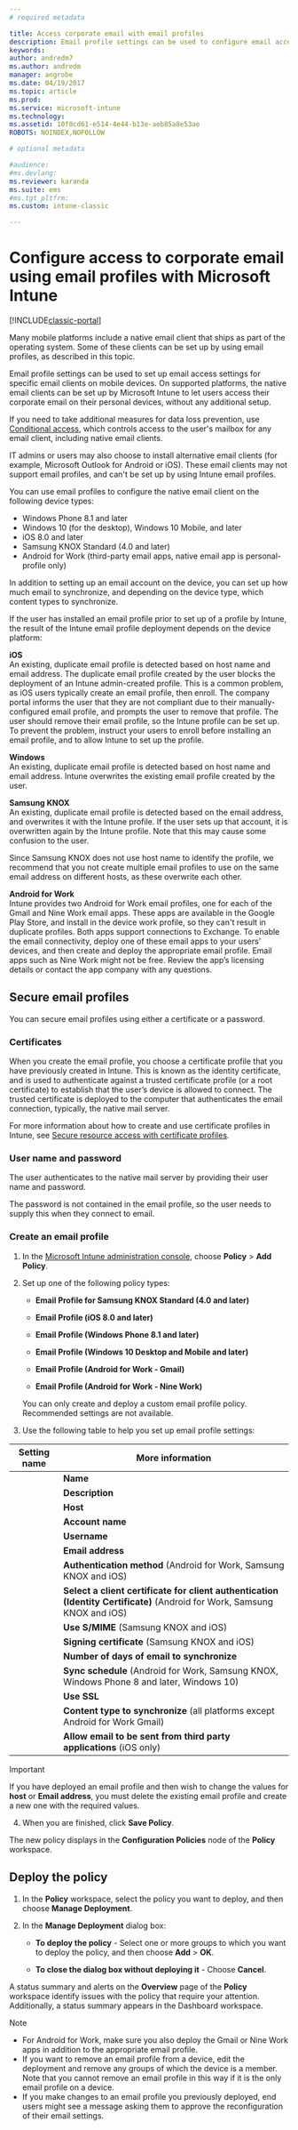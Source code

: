 ```yaml
---
# required metadata

title: Access corporate email with email profiles 
description: Email profile settings can be used to configure email access settings for specific email clients on mobile devices.  
keywords:
author: andredm7
ms.author: andredm
manager: angrobe
ms.date: 04/19/2017
ms.topic: article
ms.prod:
ms.service: microsoft-intune
ms.technology:
ms.assetid: 10f0cd61-e514-4e44-b13e-aeb85a8e53ae
ROBOTS: NOINDEX,NOFOLLOW

# optional metadata

#audience:
#ms.devlang:
ms.reviewer: karanda
ms.suite: ems
#ms.tgt_pltfrm:
ms.custom: intune-classic

---
```


# Configure access to corporate email using email profiles with Microsoft Intune

[!INCLUDE[classic-portal](../includes/classic-portal.md)]

Many mobile platforms include a native email client that ships as part of the operating system. Some of these clients can be set up by using email profiles, as described in this topic.

Email profile settings can be used to set up email access settings for specific email clients on mobile devices. On supported platforms, the native email clients can be set up by Microsoft Intune to let users access their corporate email on their personal devices, without any additional setup.

If you need to take additional measures for data loss prevention, use [Conditional access](restrict-access-to-email-and-o365-services-with-microsoft-intune.md), which controls access to the user's mailbox for any email client, including native email clients.

IT admins or users may also choose to install alternative email clients (for example, Microsoft Outlook for Android or iOS). These email clients may not support email profiles, and can't be set up by using Intune email profiles.  

You can use email profiles to configure the native email client on the following device types:
-	Windows Phone 8.1 and later
-	Windows 10 (for the desktop), Windows 10 Mobile, and later
-	iOS 8.0 and later
-	Samsung KNOX Standard (4.0 and later)
-	Android for Work (third-party email apps, native email app is personal-profile only)

In addition to setting up an email account on the device, you can set up how much email to synchronize, and depending on the device type, which content types to synchronize.

If the user has installed an email profile prior to set up of a profile by Intune, the result of the Intune email profile deployment depends on the device platform:

**iOS**<br>An existing, duplicate email profile is detected based on host name and email address. The duplicate email profile created by the user blocks the deployment of an Intune admin-created profile. This is a common problem, as iOS users typically create an email profile, then enroll. The company portal informs the user that they are not compliant due to their manually-configured email profile, and prompts the user to remove that profile. The user should remove their email profile, so the Intune profile can be set up. To prevent the problem, instruct your users to enroll before installing an email profile, and to allow Intune to set up the profile.

**Windows**<br>An existing, duplicate email profile is detected based on host name and email address. Intune overwrites the existing email profile created by the user.

**Samsung KNOX**<br>An existing, duplicate email profile is detected based on the email address, and overwrites it with the Intune profile. If the user sets up that account, it is overwritten again by the Intune profile. Note that this may cause some confusion to the user.

Since Samsung KNOX does not use host name to identify the profile, we recommend that you not create multiple email profiles to use on the same email address on different hosts, as these overwrite each other.

**Android for Work**<br>Intune provides two Android for Work email profiles, one for each of the Gmail and Nine Work email apps. These apps are available in the Google Play Store, and install in the device work profile, so they can't result in duplicate profiles. Both apps support connections to Exchange. To enable the email connectivity, deploy one of these email apps to your users' devices, and then create and deploy the appropriate email profile. Email apps such as Nine Work might not be free. Review the app’s licensing details or contact the app company with any questions.

## Secure email profiles
You can secure email profiles using either a certificate or a password.

### Certificates
When you create the email profile, you choose a certificate profile that you have previously created in Intune. This is known as the identity certificate, and is used to authenticate against a trusted certificate profile (or a root certificate) to establish that the user’s device is allowed to connect. The trusted certificate is deployed to the computer that authenticates the email connection, typically, the native mail server.

For more information about how to create and use certificate profiles in Intune, see [Secure resource access with  certificate profiles](secure-resource-access-with-certificate-profiles.md).

### User name and password
The user authenticates to the native mail server by providing their user name and password.

The password is not contained in the email profile, so the user needs to supply this when they connect to email.

### Create an email profile

1.  In the [Microsoft Intune administration console](https://manage.microsoft.com), choose **Policy** &gt; **Add Policy**.

2.  Set up one of the following policy types:

    -   **Email Profile for Samsung KNOX Standard (4.0 and later)**

    -   **Email Profile (iOS 8.0 and later)**

    -   **Email Profile (Windows Phone 8.1 and later)**

    -   **Email Profile (Windows 10 Desktop and Mobile and later)**

	-   **Email Profile (Android for Work  - Gmail)**

	-	**Email Profile (Android for Work  - Nine Work)**

    You can only create and deploy a custom email profile policy. Recommended settings are not available.

3.  Use the following table to help you set up email profile settings:

|Setting name | More information|
| ----------- | --------------- |
    |**Name**|Unique name for the email profile.|
    |**Description**|A description that helps you identify this profile.|
    |**Host**|The host name of your company server that hosts your native email service.|
    |**Account name**|The display name for the email account as it will appear to users on their devices.|
    |**Username**|This is the attribute in Active Directory (AD) or Azure AD, that will be used to generate the username for this email profile. Select Primary SMTP Address, such as *user1@contoso.com* or User Principal Name, such as *user1* or *user1@contoso.com*.|
    |**Email address**|How the email address for the user on each device is generated. Select **Primary SMTP Address** to use the primary SMTP address to log into Exchange or use  **User Principal Name** to use the full principal name as the email address.|
    |**Authentication method** (Android for Work, Samsung KNOX and iOS)|Select either **Username and Password** or **Certificates** as the authentication method used by the email profile.|
    |**Select a client certificate for client authentication (Identity Certificate)** (Android for Work, Samsung KNOX and iOS)|Select the client SCEP certificate that you previously created that will be used to authenticate the Exchange connection. For more information about how to use certificate profiles in Intune, see [Secure resource access with  certificate profiles](secure-resource-access-with-certificate-profiles.md). This option is displayed only when the authentication method is **Certificates**.|
    |**Use S/MIME** (Samsung KNOX and iOS)|Send outgoing email using S/MIME signing.|
    |**Signing certificate** (Samsung KNOX and iOS)|Select the signing certificate that will be used to sign outgoing email. This option is displayed only when you select **Use S/MIME**.|
    |**Number of days of email to synchronize**|The number of days of email that you want to synchronize, or select **Unlimited** to synchronize all available email.|
    |**Sync schedule** (Android for Work, Samsung KNOX, Windows Phone 8 and later, Windows 10)|Select the schedule by which devices will synchronize data from the Exchange server. You can also select **As Messages arrive**, which synchronizes data as soon as it arrives, or **Manual**, where the user of the device must initiate the synchronization.|
    |**Use SSL**|Use Secure Sockets Layer (SSL) communication when sending emails, receiving emails, and communicating with the Exchange server. For devices that run Samsung KNOX 4.0 or later, you must export your Exchange Server SSL certificate, and deploy it as an Android Trusted Certificate Profile in Intune. Intune does not support accessing this certificate if it is installed on the Exchange server by other means.|
    |**Content type to synchronize** (all platforms except Android for Work Gmail)|Select the content types that you want to synchronize to devices.|
	|**Allow email to be sent from third party applications** (iOS only)|Allow the user to select this profile as the default  account for sending email, and allow third-party applications to open email in the native email app, for example, to attach files to email.|

> [!IMPORTANT]
>
> If you have deployed an email profile and then wish to change the values for **host** or **Email address**, you must delete the existing email profile and create a new one with the required values.

4.  When you are finished, click **Save Policy**.

The new policy displays in the **Configuration Policies** node of the **Policy** workspace.

## Deploy the policy

1.  In the **Policy** workspace, select the policy you want to deploy, and then choose **Manage Deployment**.

2.  In the **Manage Deployment** dialog box:

    -   **To deploy the policy** - Select one or more groups to which you want to deploy the policy, and then choose **Add** &gt; **OK**.

    -   **To close the dialog box without deploying it** - Choose **Cancel**.

A status summary and alerts on the **Overview** page of the **Policy** workspace identify issues with the policy that require your attention. Additionally, a status summary appears in the Dashboard workspace.

> [!NOTE]
> - For Android for Work, make sure you also deploy the Gmail or Nine Work apps in addition to the appropriate email profile.
> - If you want to remove an email profile from a device, edit the deployment and remove any groups of which the device is a member. Note that you cannot remove an email profile in this way if it is the only email profile on a device.
> - If you make changes to an email profile you previously deployed, end users might see a message asking them to approve the reconfiguration of their email settings.

